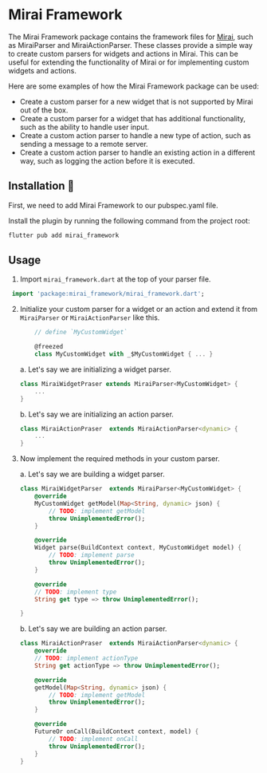 # Mirai Framework

The Mirai Framework package contains the framework files for [Mirai](https://github.com/BuildMirai/mirai), such as MiraiParser and MiraiActionParser. These classes provide a simple way to create custom parsers for widgets and actions in Mirai. This can be useful for extending the functionality of Mirai or for implementing custom widgets and actions.

Here are some examples of how the Mirai Framework package can be used:

- Create a custom parser for a new widget that is not supported by Mirai out of the box.
- Create a custom parser for a widget that has additional functionality, such as the ability to handle user input.
- Create a custom action parser to handle a new type of action, such as sending a message to a remote server.
- Create a custom action parser to handle an existing action in a different way, such as logging the action before it is executed.

## Installation 🚀

First, we need to add Mirai Framework to our pubspec.yaml file.

Install the plugin by running the following command from the project root:

```bash
flutter pub add mirai_framework
```

## Usage

1. Import `mirai_framework.dart` at the top of your parser file.

```dart
 import 'package:mirai_framework/mirai_framework.dart';
```

2. Initialize your custom parser for a widget or an action and extend it from `MiraiParser` or `MiraiActionParser` like this.

    ```dart
        // define `MyCustomWidget`
    
        @freezed
        class MyCustomWidget with _$MyCustomWidget { ... }
    ```
   
    a. Let's say we are initializing a widget parser.

    ```dart
    class MiraiWidgetPraser extends MiraiParser<MyCustomWidget> { 
        ... 
    }
    ```

    b. Let's say we are initializing an action parser.

    ```dart
    class MiraiActionPraser  extends MiraiActionParser<dynamic> {
        ...
    }
    ```

3. Now implement the required methods in your custom parser.

    a. Let's say we are building a widget parser.

    ```dart
    class MiraiWidgetParser  extends MiraiParser<MyCustomWidget> {
        @override
        MyCustomWidget getModel(Map<String, dynamic> json) {
            // TODO: implement getModel
            throw UnimplementedError();
        }

        @override
        Widget parse(BuildContext context, MyCustomWidget model) {
            // TODO: implement parse
            throw UnimplementedError();
        }

        @override
        // TODO: implement type
        String get type => throw UnimplementedError();

    }

    ```

     b. Let's say we are building an action parser.

    ```dart
    class MiraiActionPraser  extends MiraiActionParser<dynamic> {
        @override
        // TODO: implement actionType
        String get actionType => throw UnimplementedError();

        @override
        getModel(Map<String, dynamic> json) {
            // TODO: implement getModel
            throw UnimplementedError();
        }

        @override
        FutureOr onCall(BuildContext context, model) {
            // TODO: implement onCall
            throw UnimplementedError();
        }
    }
    ```
